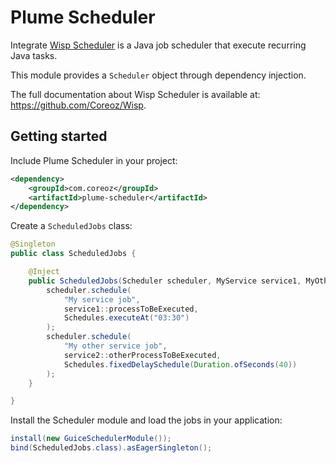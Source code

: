 Plume Scheduler
===============

Integrate [Wisp Scheduler](https://github.com/Coreoz/Wisp)
is a Java job scheduler that execute recurring Java tasks.

This module provides a `Scheduler` object through dependency injection.

The full documentation about Wisp Scheduler is available at:
<https://github.com/Coreoz/Wisp>.

Getting started
---------------
Include Plume Scheduler in your project:
```xml
<dependency>
    <groupId>com.coreoz</groupId>
    <artifactId>plume-scheduler</artifactId>
</dependency>
```

Create a `ScheduledJobs` class:
```java
@Singleton
public class ScheduledJobs {

    @Inject
    public ScheduledJobs(Scheduler scheduler, MyService service1, MyOtherService service2) {
        scheduler.schedule(
            "My service job",
            service1::processToBeExecuted,
            Schedules.executeAt("03:30")
        );
        scheduler.schedule(
            "My other service job",
            service2::otherProcessToBeExecuted,
            Schedules.fixedDelaySchedule(Duration.ofSeconds(40))
        );
    }

}
```

Install the Scheduler module and load the jobs in your application:

```java
install(new GuiceSchedulerModule());
bind(ScheduledJobs.class).asEagerSingleton();
```

